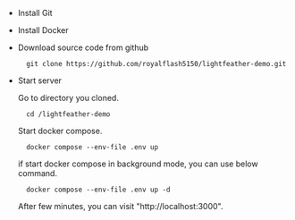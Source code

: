 - Install Git

- Install Docker

- Download source code from github

		git clone https://github.com/royalflash5150/lightfeather-demo.git
	
- Start server

	Go to directory you cloned.
	
		cd /lightfeather-demo
	
	Start docker compose.	
	
		docker compose --env-file .env up
	
	if start docker compose in background mode, you can use below command.
	
		docker compose --env-file .env up -d


	After few minutes, you can visit "http://localhost:3000".
	
